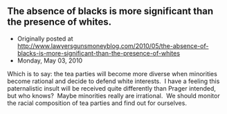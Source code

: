 ## The absence of blacks is more significant than the presence of whites.

 * Originally posted at http://www.lawyersgunsmoneyblog.com/2010/05/the-absence-of-blacks-is-more-significant-than-the-presence-of-whites
 * Monday, May 03, 2010

Which is to say: the tea parties will become more diverse when minorities become rational and decide to defend white interests.  I have a feeling this paternalistic insult will be received quite differently than Prager intended, but who knows?  Maybe minorities really are irrational.  We should monitor the racial composition of tea parties and find out for ourselves.